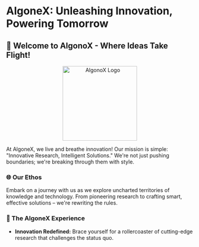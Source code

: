 # AlgoneX: Unleashing Innovation, Powering Tomorrow


## 🚀 Welcome to AlgonoX - Where Ideas Take Flight!

<div align="center">
  <img src="download-removebg.png" alt="AlgonoX Logo" width="200" height="200">
</div>


At AlgoneX, we live and breathe innovation! Our mission is simple: "Innovative Research, Intelligent Solutions." We're not just pushing boundaries; we're breaking through them with style.

### 🌐 Our Ethos

Embark on a journey with us as we explore uncharted territories of knowledge and technology. From pioneering research to crafting smart, effective solutions – we're rewriting the rules.

### 🚀 The AlgoneX Experience

- **Innovation Redefined:** Brace yourself for a rollercoaster of cutting-edge research that challenges the status quo.
